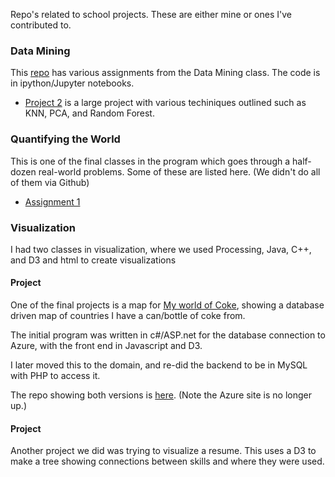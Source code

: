 Repo's related to school projects. These are either mine or ones I've contributed to.

### Data Mining
This <a href="https://github.com/RahnL/DataScience-SMU/tree/master/DataMining">repo</a> has various assignments from the Data Mining class.
The code is in ipython/Jupyter notebooks.
- <a href="https://github.com/RahnL/DataScience-SMU/blob/master/DataMining/DataMining%20-%20Lab%202%20-%20Lieberman-Melendez-Rogers.ipynb">Project 2</a> is a large project with various techiniques outlined
such as KNN, PCA, and Random Forest.

### Quantifying the World
This is one of the final classes in the program which goes through a half-dozen real-world problems.
Some of these are listed here. (We didn't do all of them via Github)
- <a href="https://github.com/RahnL/QuantifyingTheWorld/pull/1">Assignment 1</a>

### Visualization
I had two classes in visualization, where we used Processing, Java, C++, and D3 and html to create visualizations
#### Project
One of the final projects is a map for <a href='http://MyWorldOfCoke.com/map.php'>My world of Coke</a>, showing a database 
driven map of countries I have a can/bottle of coke from.

The initial program was written in c#/ASP.net for the database connection to Azure, with the front end in Javascript and D3.

I later moved this to the domain, and re-did the backend to be in MySQL with PHP to access it.

The repo showing both versions is <a href='https://github.com/RahnL/MyWorldOfCoke'>here</a>.  (Note the Azure site is no longer up.)

#### Project
Another project we did was trying to visualize a resume. This uses a D3 to make a tree showing connections between skills and where they were used.
